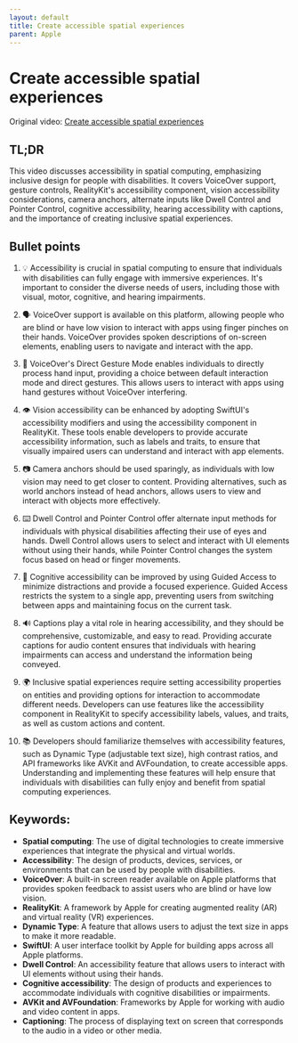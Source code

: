 ```yaml
---
layout: default
title: Create accessible spatial experiences
parent: Apple
---
```


# Create accessible spatial experiences
Original video: [Create accessible spatial experiences](https://developer.apple.com/videos/play/wwdc2023/10034/)


## TL;DR
This video discusses accessibility in spatial computing, emphasizing inclusive design for people with disabilities. It covers VoiceOver support, gesture controls, RealityKit's accessibility component, vision accessibility considerations, camera anchors, alternate inputs like Dwell Control and Pointer Control, cognitive accessibility, hearing accessibility with captions, and the importance of creating inclusive spatial experiences.


## Bullet points
1. 💡 Accessibility is crucial in spatial computing to ensure that individuals with disabilities can fully engage with immersive experiences. It's important to consider the diverse needs of users, including those with visual, motor, cognitive, and hearing impairments.

2. 🗣️ VoiceOver support is available on this platform, allowing people who are blind or have low vision to interact with apps using finger pinches on their hands. VoiceOver provides spoken descriptions of on-screen elements, enabling users to navigate and interact with the app.

3. 🤝 VoiceOver's Direct Gesture Mode enables individuals to directly process hand input, providing a choice between default interaction mode and direct gestures. This allows users to interact with apps using hand gestures without VoiceOver interfering.

4. 👁️ Vision accessibility can be enhanced by adopting SwiftUI's accessibility modifiers and using the accessibility component in RealityKit. These tools enable developers to provide accurate accessibility information, such as labels and traits, to ensure that visually impaired users can understand and interact with app elements.

5. 📷 Camera anchors should be used sparingly, as individuals with low vision may need to get closer to content. Providing alternatives, such as world anchors instead of head anchors, allows users to view and interact with objects more effectively.

6. ⌨️ Dwell Control and Pointer Control offer alternate input methods for individuals with physical disabilities affecting their use of eyes and hands. Dwell Control allows users to select and interact with UI elements without using their hands, while Pointer Control changes the system focus based on head or finger movements.

7. 🧠 Cognitive accessibility can be improved by using Guided Access to minimize distractions and provide a focused experience. Guided Access restricts the system to a single app, preventing users from switching between apps and maintaining focus on the current task.

8. 🔊 Captions play a vital role in hearing accessibility, and they should be comprehensive, customizable, and easy to read. Providing accurate captions for audio content ensures that individuals with hearing impairments can access and understand the information being conveyed.

9. 🌍 Inclusive spatial experiences require setting accessibility properties on entities and providing options for interaction to accommodate different needs. Developers can use features like the accessibility component in RealityKit to specify accessibility labels, values, and traits, as well as custom actions and content.

10. 📚 Developers should familiarize themselves with accessibility features, such as Dynamic Type (adjustable text size), high contrast ratios, and API frameworks like AVKit and AVFoundation, to create accessible apps. Understanding and implementing these features will help ensure that individuals with disabilities can fully enjoy and benefit from spatial computing experiences.



## Keywords:
- **Spatial computing**: The use of digital technologies to create immersive experiences that integrate the physical and virtual worlds.
- **Accessibility**: The design of products, devices, services, or environments that can be used by people with disabilities.
- **VoiceOver**: A built-in screen reader available on Apple platforms that provides spoken feedback to assist users who are blind or have low vision.
- **RealityKit**: A framework by Apple for creating augmented reality (AR) and virtual reality (VR) experiences.
- **Dynamic Type**: A feature that allows users to adjust the text size in apps to make it more readable.
- **SwiftUI**: A user interface toolkit by Apple for building apps across all Apple platforms.
- **Dwell Control**: An accessibility feature that allows users to interact with UI elements without using their hands.
- **Cognitive accessibility**: The design of products and experiences to accommodate individuals with cognitive disabilities or impairments.
- **AVKit and AVFoundation**: Frameworks by Apple for working with audio and video content in apps.
- **Captioning**: The process of displaying text on screen that corresponds to the audio in a video or other media.